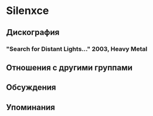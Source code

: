 # Silenxce



## Дискография

### "Search for Distant Lights..." 2003, Heavy Metal




## Отношения с другими группами


## Обсуждения


## Упоминания

